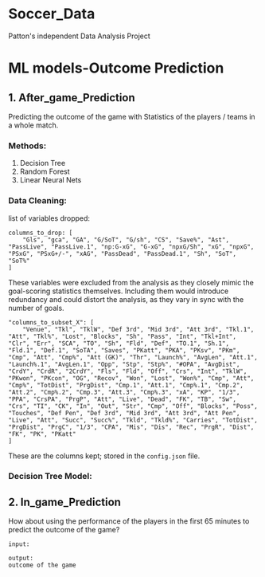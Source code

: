 # Soccer_Data

Patton's independent Data Analysis Project

# ML models-Outcome Prediction

## 1. After_game_Prediction

Predicting the outcome of the game with Statistics of the players / teams in a whole match.

### Methods:

1. Decision Tree
2. Random Forest
3. Linear Neural Nets

### Data Cleaning:

list of variables dropped:

```
columns_to_drop: [
    "Gls", "gca", "GA", "G/SoT", "G/sh", "CS", "Save%", "Ast", "PassLive", "PassLive.1", "np:G-xG", "G-xG", "npxG/Sh", "xG", "npxG", "PSxG", "PSxG+/-", "xAG", "PassDead", "PassDead.1", "Sh", "SoT", "SoT%"
]
```

These variables were excluded from the analysis as they closely mimic the goal-scoring statistics themselves. Including them would introduce redundancy and could distort the analysis, as they vary in sync with the number of goals.

```
"columns_to_subset_X": [
    "Venue", "Tkl", "TklW", "Def 3rd", "Mid 3rd", "Att 3rd", "Tkl.1", "Att", "Tkl%", "Lost", "Blocks", "Sh", "Pass", "Int", "Tkl+Int", "Clr", "Err", "SCA", "TO", "Sh", "Fld", "Def", "TO.1", "Sh.1", "Fld.1", "Def.1", "SoTA", "Saves", "PKatt", "PKA", "PKsv", "PKm", "Cmp", "Att", "Cmp%", "Att (GK)", "Thr", "Launch%", "AvgLen", "Att.1", "Launch%.1", "AvgLen.1", "Opp", "Stp", "Stp%", "#OPA", "AvgDist", "CrdY", "CrdR", "2CrdY", "Fls", "Fld", "Off", "Crs", "Int", "TklW", "PKwon", "PKcon", "OG", "Recov", "Won", "Lost", "Won%", "Cmp", "Att", "Cmp%", "TotDist", "PrgDist", "Cmp.1", "Att.1", "Cmp%.1", "Cmp.2", "Att.2", "Cmp%.2", "Cmp.3", "Att.3", "Cmp%.3", "xA", "KP", "1/3", "PPA", "CrsPA", "PrgP", "Att", "Live", "Dead", "FK", "TB", "Sw", "Crs", "TI", "CK", "In", "Out", "Str", "Cmp", "Off", "Blocks", "Poss", "Touches", "Def Pen", "Def 3rd", "Mid 3rd", "Att 3rd", "Att Pen", "Live", "Att", "Succ", "Succ%", "Tkld", "Tkld%", "Carries", "TotDist", "PrgDist", "PrgC", "1/3", "CPA", "Mis", "Dis", "Rec", "PrgR", "Dist", "FK", "PK", "PKatt"
]
```

These are the columns kept; stored in the `config.json` file.

### Decision Tree Model:

## 2. In_game_Prediction

How about using the performance of the players in the first 65 minutes to predict the outcome of the game?

```
input:

```

```
output:
outcome of the game
```
